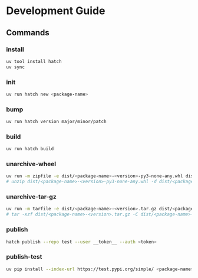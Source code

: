 # Development Guide

## Commands

### install

```sh
uv tool install hatch
uv sync
```

### init

```sh
uv run hatch new <package-name>
```

### bump

```sh
uv run hatch version major/minor/patch
```

### build

```sh
uv run hatch build
```

### unarchive-wheel

```sh
uv run -m zipfile -e dist/<package-name>-<version>-py3-none-any.whl dist/<package-name>-<version>-unpacked
# unzip dist/<package-name>-<version>-py3-none-any.whl -d dist/<package-name>-<version>-unpacked
```

### unarchive-tar-gz

```sh
uv run -m tarfile -e dist/<package-name>-<version>.tar.gz dist/<package-name>-<version>-unpacked
# tar -xzf dist/<package-name>-<version>.tar.gz -C dist/<package-name>-<version>-unpacked
```

### publish

```sh
hatch publish --repo test --user __token__ --auth <token>
```

### publish-test

```sh
uv pip install --index-url https://test.pypi.org/simple/ <package-name>
```
